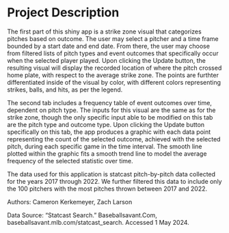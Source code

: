 # Project Description

The first part of this shiny app is a strike zone visual that categorizes pitches based on outcome. The user may select a pitcher and a time frame bounded by a start date and end date. From there, the user may choose from filtered lists of pitch types and event outcomes that specifically occur when the selected player played. Upon clicking the Update button, the resulting visual will display the recorded location of where the pitch crossed home plate, with respect to the average strike zone. The points are furthter differentiated inside of the visual by color, with different colors representing strikes, balls, and hits, as per the legend.

The second tab includes a frequency table of event outcomes over time, dependent on pitch type. The inputs for this visual are the same as for the strike zone, though the only specific input able to be modified on this tab are the pitch type and outcome type. Upon clicking the Update button specifically on this tab, the app produces a graphic with each data point representing the count of the selected outcome, achieved with the selected pitch, during each specific game in the time interval. The smooth line plotted within the graphic fits a smooth trend line to model the average frequency of the selected statistic over time.

The data used for this application is statcast pitch-by-pitch data collected for the years 2017 through 2022. We further filtered this data to include only the 100 pitchers with the most pitches thrown between 2017 and 2022.


Authors: Cameron Kerkemeyer, Zach Larson

Data Source: “Statcast Search.” Baseballsavant.Com, baseballsavant.mlb.com/statcast_search. Accessed 1 May 2024.
